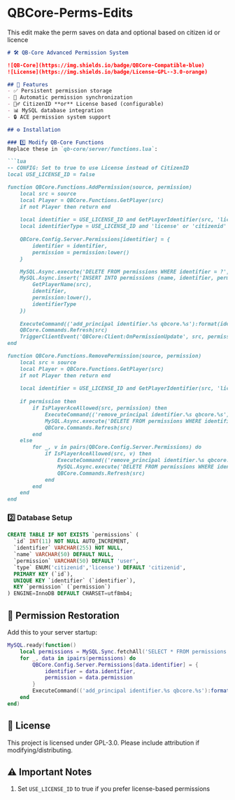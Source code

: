 # QBCore-Perms-Edits
This edit make the perm saves on data and optional based on citizen id or licence 

```markdown
# 🛠️ QB-Core Advanced Permission System

![QB-Core](https://img.shields.io/badge/QBCore-Compatible-blue)
![License](https://img.shields.io/badge/License-GPL--3.0-orange)

## 📌 Features
- ✅ Persistent permission storage
- 🔄 Automatic permission synchronization
- 👮‍♂️ CitizenID **or** License based (configurable)
- 📊 MySQL database integration
- 🔒 ACE permission system support

## ⚙️ Installation

### 1️⃣ Modify QB-Core Functions
Replace these in `qb-core/server/functions.lua`:

```lua
-- CONFIG: Set to true to use License instead of CitizenID
local USE_LICENSE_ID = false

function QBCore.Functions.AddPermission(source, permission)
    local src = source
    local Player = QBCore.Functions.GetPlayer(src)
    if not Player then return end
    
    local identifier = USE_LICENSE_ID and GetPlayerIdentifier(src, 'license') or Player.PlayerData.citizenid
    local identifierType = USE_LICENSE_ID and 'license' or 'citizenid'
    
    QBCore.Config.Server.Permissions[identifier] = {
        identifier = identifier,
        permission = permission:lower()
    }

    MySQL.Async.execute('DELETE FROM permissions WHERE identifier = ?', { identifier })
    MySQL.Async.insert('INSERT INTO permissions (name, identifier, permission, type) VALUES (?, ?, ?, ?)', {
        GetPlayerName(src),
        identifier,
        permission:lower(),
        identifierType
    })
    
    ExecuteCommand(('add_principal identifier.%s qbcore.%s'):format(identifier, permission))
    QBCore.Commands.Refresh(src)
    TriggerClientEvent('QBCore:Client:OnPermissionUpdate', src, permission)
end

function QBCore.Functions.RemovePermission(source, permission)
    local src = source
    local Player = QBCore.Functions.GetPlayer(src)
    if not Player then return end
    
    local identifier = USE_LICENSE_ID and GetPlayerIdentifier(src, 'license') or Player.PlayerData.citizenid
    
    if permission then
        if IsPlayerAceAllowed(src, permission) then
            ExecuteCommand(('remove_principal identifier.%s qbcore.%s'):format(identifier, permission))
            MySQL.Async.execute('DELETE FROM permissions WHERE identifier = ?', { identifier })
            QBCore.Commands.Refresh(src)
        end
    else
        for _, v in pairs(QBCore.Config.Server.Permissions) do
            if IsPlayerAceAllowed(src, v) then
                ExecuteCommand(('remove_principal identifier.%s qbcore.%s'):format(identifier, v))
                MySQL.Async.execute('DELETE FROM permissions WHERE identifier = ?', { identifier })
                QBCore.Commands.Refresh(src)
            end
        end
    end
end
```

### 2️⃣ Database Setup
```sql
CREATE TABLE IF NOT EXISTS `permissions` (
  `id` INT(11) NOT NULL AUTO_INCREMENT,
  `identifier` VARCHAR(255) NOT NULL,
  `name` VARCHAR(50) DEFAULT NULL,
  `permission` VARCHAR(50) DEFAULT 'user',
  `type` ENUM('citizenid','license') DEFAULT 'citizenid',
  PRIMARY KEY (`id`),
  UNIQUE KEY `identifier` (`identifier`),
  KEY `permission` (`permission`)
) ENGINE=InnoDB DEFAULT CHARSET=utf8mb4;
```

## 🔄 Permission Restoration
Add this to your server startup:

```lua
MySQL.ready(function()
    local permissions = MySQL.Sync.fetchAll('SELECT * FROM permissions')
    for _, data in ipairs(permissions) do
        QBCore.Config.Server.Permissions[data.identifier] = {
            identifier = data.identifier,
            permission = data.permission
        }
        ExecuteCommand(('add_principal identifier.%s qbcore.%s'):format(data.identifier, data.permission))
    end
end)
```

## 📝 License
This project is licensed under GPL-3.0. Please include attribution if modifying/distributing.

## ⚠️ Important Notes
1. Set `USE_LICENSE_ID` to true if you prefer license-based permissions
```
